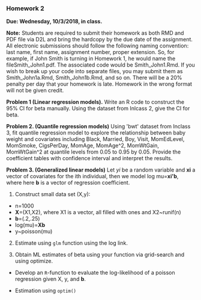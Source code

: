 ### Homework 2
**Due: Wednesday, 10/3/2018, in class.**

**Note:** Students are required to submit their homework as both RMD and PDF file via D2L and bring the hardcopy by the due date of the assignment.
All electronic submissions should follow the following naming convention: last name, first name, assignment number, proper extension. So, for example, if John Smith is turning in Homework 1, he would name the fileSmith_John1.pdf. The associated code would be Smith_John1.Rmd. If you wish to break up your code into separate files, you may submit them as Smith_John1a.Rmd, Smith_John1b.Rmd, and so on. There will be a 20% penalty per day that your homework is late. Homework in the wrong format will not be given credit.



**Problem 1 (Linear regression models).** Write an R code to construct the 95% CI for beta manually. Using the dataset from Inlcass 2, give the CI for beta.



**Problem 2. (Quantile regression models)** Using 'bwt' dataset from Inclass 3, fit quantile regression model to explore the relationship between baby weight and covariates including     Black, Married, Boy, Visit, MomEdLevel, MomSmoke, CigsPerDay, MomAge, MomAge^2,  MomWtGain, MomWtGain^2 at quantile levels from 0.05 to 0.95 by 0.05. Provide the coefficient tables with confidence interval and interpret the results. 

**Problem 3. (Generalized linear models)**
Let  *yi* be a  random variable and **xi** a vector of covariates for the ith individual, then we model log mu=**xi'b**, where here **b** is a vector of regression coefficient.

1. Construct small data set (X,y): 

* n=1000
* **X**=(X1,X2), where X1 is  a vector, all filled with ones and X2~runif(n)
* **b**=(.2,.25)
* log(mu)=**Xb**
* y~poisson(mu)


2.  Estimate using `glm` function using the log link.


3. Obtain ML estimates of beta using your function via grid-search and using optimize.

* Develop an `R`-function to evaluate the log-likelihood of a poisson regression given X, y, and **b**.

* Estimation using `optim()`

